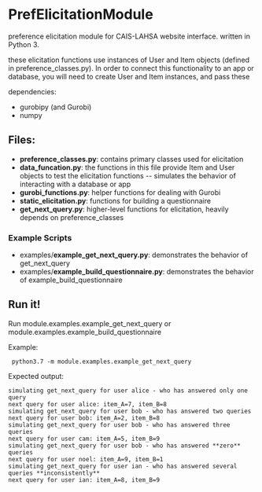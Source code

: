 # PrefElicitationModule
preference elicitation module for CAIS-LAHSA website interface. written in Python 3. 

these elicitation functions use instances of User and Item objects (defined in preference_classes.py). In order to connect this functionality to an app or database, you will need to create User and Item instances, and pass these

dependencies: 
- gurobipy (and Gurobi)
- numpy 

## Files:

- **preference_classes.py**: contains primary classes used for elicitation
- **data_funcation.py**: the functions in this file provide Item and User objects to test the elicitation functions -- simulates the behavior of interacting with a database or app
- **gurobi_functions.py**: helper functions for dealing with Gurobi
- **static_elicitation.py**: functions for building a questionnaire
- **get_next_query.py**: higher-level functions for elicitation, heavily depends on preference_classes

### Example Scripts
- examples/**example_get_next_query.py**: demonstrates the behavior of get_next_query
- examples/**example_build_questionnaire.py**: demonstrates the behavior of example_build_questionnaire

## Run it!

Run module.examples.example_get_next_query or module.examples.example_build_questionnaire

Example:
```
 python3.7 -m module.examples.example_get_next_query
```

Expected output:

```
simulating get_next_query for user alice - who has answered only one query
next query for user alice: item_A=7, item_B=8
simulating get_next_query for user bob - who has answered two queries
next query for user bob: item_A=2, item_B=8
simulating get_next_query for user bob - who has answered three queries
next query for user cam: item_A=5, item_B=9
simulating get_next_query for user bob - who has answered **zero** queries
next query for user noel: item_A=9, item_B=1
simulating get_next_query for user ian - who has answered several queries **inconsistently**
next query for user ian: item_A=8, item_B=9
```
